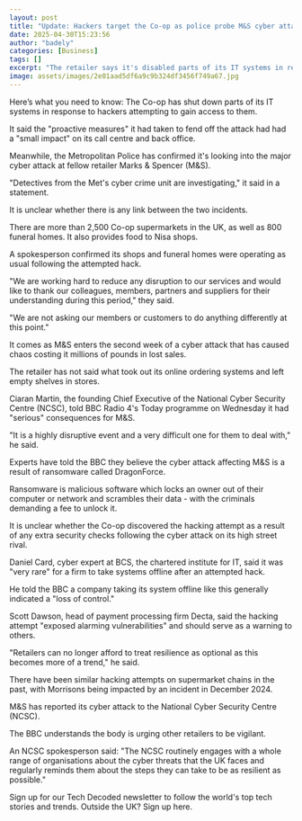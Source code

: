 ```yaml
---
layout: post
title: "Update: Hackers target the Co-op as police probe M&S cyber attack"
date: 2025-04-30T15:23:56
author: "badely"
categories: [Business]
tags: []
excerpt: "The retailer says it's disabled parts of its IT systems in response to the incident."
image: assets/images/2e01aad5df6a9c9b324df3456f749a67.jpg
---
```


Here’s what you need to know: The Co-op has shut down parts of its IT systems in response to hackers attempting to gain access to them.

It said the "proactive measures" it had taken to fend off the attack had had a "small impact" on its call centre and back office.

Meanwhile, the Metropolitan Police has confirmed it's looking into the major cyber attack at fellow retailer Marks & Spencer (M&S).

"Detectives from the Met's cyber crime unit are investigating," it said in a statement.

It is unclear whether there is any link between the two incidents.

There are more than 2,500 Co-op supermarkets in the UK, as well as 800 funeral homes. It also provides food to Nisa shops.

A spokesperson confirmed its shops and funeral homes were operating as usual following the attempted hack.

"We are working hard to reduce any disruption to our services and would like to thank our colleagues, members, partners and suppliers for their understanding during this period," they said.

"We are not asking our members or customers to do anything differently at this point."

It comes as M&S enters the second week of a cyber attack that has caused chaos costing it millions of pounds in lost sales.

The retailer has not said what took out its online ordering systems and left empty shelves in stores.

Ciaran Martin, the founding Chief Executive of the National Cyber Security Centre (NCSC), told BBC Radio 4's Today programme on Wednesday it had "serious" consequences for M&S.

"It is a highly disruptive event and a very difficult one for them to deal with," he said.

Experts have told the BBC they believe the cyber attack affecting M&S is a result of ransomware called DragonForce.

Ransomware is malicious software which locks an owner out of their computer or network and scrambles their data - with the criminals demanding a fee to unlock it.

It is unclear whether the Co-op discovered the hacking attempt as a result of any extra security checks following the cyber attack on its high street rival.

Daniel Card, cyber expert at BCS, the chartered institute for IT, said it was "very rare" for a firm to take systems offline after an attempted hack.

He told the BBC a company taking its system offline like this generally indicated a "loss of control."

Scott Dawson, head of payment processing firm Decta, said the hacking attempt "exposed alarming vulnerabilities" and should serve as a warning to others.

"Retailers can no longer afford to treat resilience as optional as this becomes more of a trend," he said.

There have been similar hacking attempts on supermarket chains in the past, with Morrisons being impacted by an incident in December 2024.

M&S has reported its cyber attack to the National Cyber Security Centre (NCSC).

The BBC understands the body is urging other retailers to be vigilant. 

An NCSC spokesperson said: "The NCSC routinely engages with a whole range of organisations about the cyber threats that the UK faces and regularly reminds them about the steps they can take to be as resilient as possible."

Sign up for our Tech Decoded newsletter to follow the world's top tech stories and trends. Outside the UK? Sign up here.

